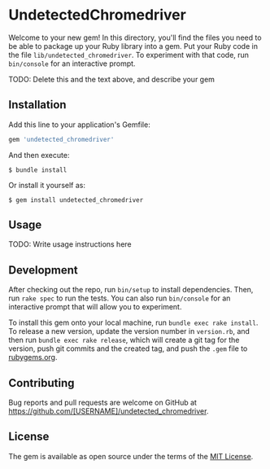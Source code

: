 # UndetectedChromedriver

Welcome to your new gem! In this directory, you'll find the files you need to be able to package up your Ruby library into a gem. Put your Ruby code in the file `lib/undetected_chromedriver`. To experiment with that code, run `bin/console` for an interactive prompt.

TODO: Delete this and the text above, and describe your gem

## Installation

Add this line to your application's Gemfile:

```ruby
gem 'undetected_chromedriver'
```

And then execute:

    $ bundle install

Or install it yourself as:

    $ gem install undetected_chromedriver

## Usage

TODO: Write usage instructions here

## Development

After checking out the repo, run `bin/setup` to install dependencies. Then, run `rake spec` to run the tests. You can also run `bin/console` for an interactive prompt that will allow you to experiment.

To install this gem onto your local machine, run `bundle exec rake install`. To release a new version, update the version number in `version.rb`, and then run `bundle exec rake release`, which will create a git tag for the version, push git commits and the created tag, and push the `.gem` file to [rubygems.org](https://rubygems.org).

## Contributing

Bug reports and pull requests are welcome on GitHub at https://github.com/[USERNAME]/undetected_chromedriver.

## License

The gem is available as open source under the terms of the [MIT License](https://opensource.org/licenses/MIT).
